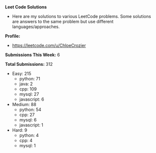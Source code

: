 **Leet Code Solutions**

- Here are my solutions to various LeetCode problems. Some solutions are answers to the same problem but use different languages/approaches.

**Profile:**

- https://leetcode.com/u/ChloeCrozier

**Submissions This Week:** 6

**Total Submissions:** 312
- Easy: 215
  - python: 71
  - java: 2
  - cpp: 109
  - mysql: 27
  - javascript: 6
- Medium: 88
  - python: 54
  - cpp: 27
  - mysql: 6
  - javascript: 1
- Hard: 9
  - python: 4
  - cpp: 4
  - mysql: 1